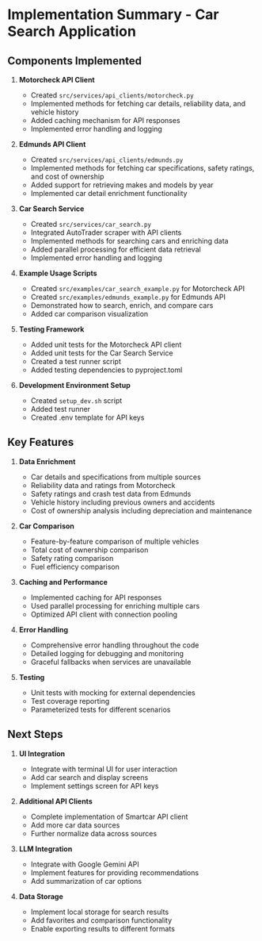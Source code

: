 # Implementation Summary - Car Search Application

## Components Implemented

1. **Motorcheck API Client**
   - Created `src/services/api_clients/motorcheck.py`
   - Implemented methods for fetching car details, reliability data, and vehicle history
   - Added caching mechanism for API responses
   - Implemented error handling and logging

2. **Edmunds API Client**
   - Created `src/services/api_clients/edmunds.py`
   - Implemented methods for fetching car specifications, safety ratings, and cost of ownership
   - Added support for retrieving makes and models by year
   - Implemented car detail enrichment functionality

3. **Car Search Service**
   - Created `src/services/car_search.py`
   - Integrated AutoTrader scraper with API clients
   - Implemented methods for searching cars and enriching data
   - Added parallel processing for efficient data retrieval
   - Implemented error handling and logging

4. **Example Usage Scripts**
   - Created `src/examples/car_search_example.py` for Motorcheck API
   - Created `src/examples/edmunds_example.py` for Edmunds API
   - Demonstrated how to search, enrich, and compare cars
   - Added car comparison visualization

5. **Testing Framework**
   - Added unit tests for the Motorcheck API client
   - Added unit tests for the Car Search Service
   - Created a test runner script
   - Added testing dependencies to pyproject.toml

6. **Development Environment Setup**
   - Created `setup_dev.sh` script
   - Added test runner
   - Created .env template for API keys

## Key Features

1. **Data Enrichment**
   - Car details and specifications from multiple sources
   - Reliability data and ratings from Motorcheck
   - Safety ratings and crash test data from Edmunds
   - Vehicle history including previous owners and accidents
   - Cost of ownership analysis including depreciation and maintenance

2. **Car Comparison**
   - Feature-by-feature comparison of multiple vehicles
   - Total cost of ownership comparison
   - Safety rating comparison
   - Fuel efficiency comparison

3. **Caching and Performance**
   - Implemented caching for API responses
   - Used parallel processing for enriching multiple cars
   - Optimized API client with connection pooling

4. **Error Handling**
   - Comprehensive error handling throughout the code
   - Detailed logging for debugging and monitoring
   - Graceful fallbacks when services are unavailable

5. **Testing**
   - Unit tests with mocking for external dependencies
   - Test coverage reporting
   - Parameterized tests for different scenarios

## Next Steps

1. **UI Integration**
   - Integrate with terminal UI for user interaction
   - Add car search and display screens
   - Implement settings screen for API keys

2. **Additional API Clients**
   - Complete implementation of Smartcar API client
   - Add more car data sources
   - Further normalize data across sources

3. **LLM Integration**
   - Integrate with Google Gemini API
   - Implement features for providing recommendations
   - Add summarization of car options

4. **Data Storage**
   - Implement local storage for search results
   - Add favorites and comparison functionality
   - Enable exporting results to different formats 